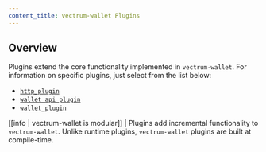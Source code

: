 ```yaml
---
content_title: vectrum-wallet Plugins
---
```


## Overview

Plugins extend the core functionality implemented in `vectrum-wallet`. For information on specific plugins, just select from the list below:

* [`http_plugin`](../../01_node/03_plugins/http_plugin/index.md)
* [`wallet_api_plugin`](wallet_api_plugin/index.md)
* [`wallet_plugin`](wallet_plugin/index.md)

[[info | vectrum-wallet is modular]]
| Plugins add incremental functionality to `vectrum-wallet`. Unlike runtime plugins, `vectrum-wallet` plugins are built at compile-time.

